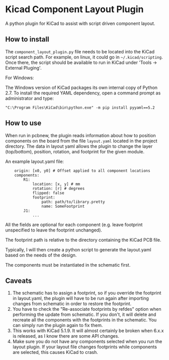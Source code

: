 # Kicad Component Layout Plugin

A python plugin for KiCad to assist with script driven component layout.

## How to install

The `component_layout_plugin.py` file needs to be located into the KiCad script search path. For
example, on linux, it could go in `~/.kicad/scripting`. Once there, the script should be available
to run in KiCad under 'Tools -> External Pluging'.

For Windows:

The Windows version of KiCad packages its own internal copy of Python 2.7. To install the required YAML dependency, open a command prompt as administrator and type:

```
"C:\Program Files\KiCad\bin\python.exe" -m pip install pyyaml==5.2
```

## How to use

When run in pcbnew, the plugin reads information about how to position components on the board from
the file `layout.yaml` located in the project directory. The data in layout yaml allows the plugin
to change the layer (top/bottom), position, rotation, and footprint for the given module.

An example layout.yaml file:

```
    origin: [x0, y0] # Offset applied to all component locations
    components:
        R1:
            location: [x, y] # mm
            rotation: [r] # degrees
            flipped: false
            footprint:
                path: path/to/library.pretty
                name: SomeFootprint
        J1:
            ...
```

All the fields are optional for each component (e.g. leave footprint unspecified
to leave the footprint unchanged).

The footprint path is relative to the directory containing the KiCad PCB file.

Typically, I will then create a python script to generate the layout.yaml based on the needs of
the design.

The components must be instantiated in the schematic first.

## Caveats

1. The schematic has to assign a footprint, so if you override the footprint in
layout.yaml, the plugin will have to be run again after importing changes from
schematic in order to restore the footprint.
2. You have to check the "Re-associate footprints by refdes" option when performing
the update from schematic. If you don't, it will delete and recreate all the
components with the footprints in the schematic. You can simply run the plugin again to fix them.
3. This works with KiCad 5.1.9. It will almost certainly be broken
when 6.x.x is released, as I know there are some API changes.
4. Make sure you do not have any components selected when you run the layout plugin.
If your layout file changes footprints while components are selected, this causes KiCad
to crash.
